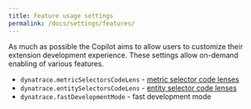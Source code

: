 ```yaml
---
title: Feature usage settings
permalink: /docs/settings/features/
---
```


As much as possible the Copilot aims to allow users to customize their extension development
experience. These settings allow on-demand enabling of various features.

- `dynatrace.metricSelectorsCodeLens` - 
  [metric selector code lenses](/dynatrace-extensions-copilot/docs/dev/code-lens/#metric-selector-code-lenses)
- `dynatrace.entitySelectorsCodeLens` - 
  [entity selector code lenses](/dynatrace-extensions-copilot/docs/dev/code-lens/#entity-selector-code-lenses)
- `dynatrace.fastDevelopmentMode` - fast development mode